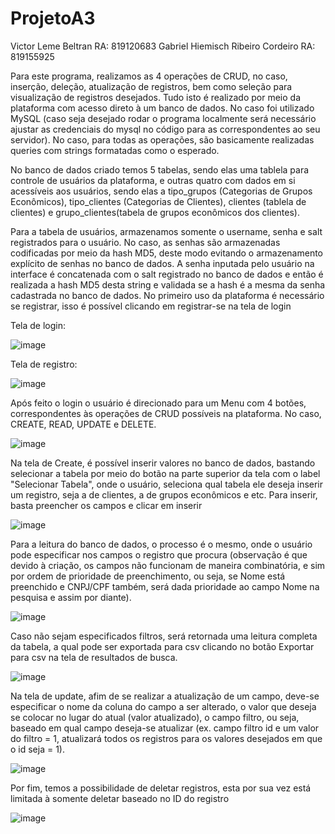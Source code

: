 # ProjetoA3

Victor Leme Beltran RA: 819120683
Gabriel Hiemisch Ribeiro Cordeiro RA: 819155925

Para este programa, realizamos as 4 operações de CRUD, no caso, inserção, deleção, atualização de registros, bem como seleção para visualização de registros desejados. Tudo isto é realizado por meio da plataforma com acesso direto à um banco de dados. No caso foi utilizado MySQL (caso seja desejado rodar o programa localmente será necessário ajustar as credenciais do mysql no código para as correspondentes ao seu servidor). 
No caso, para todas as operações, são basicamente realizadas queries com strings formatadas como o esperado.

No banco de dados criado temos 5 tabelas, sendo elas uma tablela para controle de usuários da plataforma, e outras quatro com dados em si acessíveis aos usuários, sendo elas a tipo_grupos (Categorias de Grupos Econômicos), tipo_clientes (Categorias de Clientes), clientes (tablela de clientes) e grupo_clientes(tabela de grupos econômicos dos clientes).

Para a tabela de usuários, armazenamos somente o username, senha e salt registrados para o usuário. No caso, as senhas são armazenadas codificadas por meio da hash MD5, deste modo evitando o armazenamento explícito de senhas no banco de dados. A senha inputada pelo usuário na interface é concatenada com o salt registrado no banco de dados e então é realizada a hash MD5 desta string e validada se a hash é a mesma da senha cadastrada no banco de dados. No primeiro uso da plataforma é necessário se registrar, isso é possível clicando em registrar-se na tela de login

Tela de login:

![image](https://github.com/Hiemisch/ProjetoA3/assets/77108992/dfbeec34-687f-478a-9bf2-8bea6058763e)

Tela de registro:

![image](https://github.com/Hiemisch/ProjetoA3/assets/77108992/4f4dc121-dd68-4be4-a6c3-5a4c019726a0)

Após feito o login o usuário é direcionado para um Menu com 4 botões, correspondentes às operações de CRUD possíveis na plataforma. No caso, CREATE, READ, UPDATE e DELETE.

![image](https://github.com/Hiemisch/ProjetoA3/assets/77108992/d90b2f99-f3c2-4b22-87e4-1ec5ddee2c59)


Na tela de Create, é possível inserir valores no banco de dados, bastando selecionar a tabela por meio do botão na parte superior da tela com o label "Selecionar Tabela", onde o usuário, seleciona qual tabela ele deseja inserir um registro, seja a de clientes, a de grupos econômicos e etc. Para inserir, basta preencher os campos e clicar em inserir

![image](https://github.com/Hiemisch/ProjetoA3/assets/77108992/aa99c183-8358-48d1-84c2-5d90d2f1c166)


Para a leitura do banco de dados, o processo é o mesmo, onde o usuário pode especificar nos campos o registro que procura (observação é que devido à criação, os campos não funcionam de maneira combinatória, e sim por ordem de prioridade de preenchimento, ou seja, se Nome está preenchido e CNPJ/CPF também, será dada prioridade ao campo Nome na pesquisa e assim por diante).

![image](https://github.com/Hiemisch/ProjetoA3/assets/77108992/db68af39-61ce-482b-a3fb-691bbd567aaf)

Caso não sejam especificados filtros, será retornada uma leitura completa da tabela, a qual pode ser exportada para csv clicando no botão Exportar para csv na tela de resultados de busca.

![image](https://github.com/Hiemisch/ProjetoA3/assets/77108992/7df22977-486c-47a1-bc03-db70ef853ef9)


Na tela de update, afim de se realizar a atualização de um campo, deve-se especificar o nome da coluna do campo a ser alterado, o valor que deseja se colocar no lugar do atual (valor atualizado), o campo filtro, ou seja, baseado em qual campo deseja-se atualizar (ex. campo filtro id e um valor do filtro = 1, atualizará todos os registros para os valores desejados em que o id seja = 1).

![image](https://github.com/Hiemisch/ProjetoA3/assets/77108992/621a1f84-1687-49d8-8332-eb1b95f5131d)


Por fim, temos a possibilidade de deletar registros, esta por sua vez está limitada à somente deletar baseado no ID do registro

![image](https://github.com/Hiemisch/ProjetoA3/assets/77108992/d9007e75-7382-4910-a1a6-7bcd3a8093a3)

